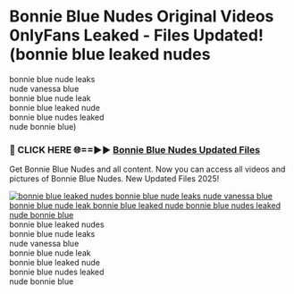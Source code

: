 # Bonnie Blue Nudes Original Videos 0nlyFans Leaked - Files Updated! (bonnie blue leaked nudes<br>
bonnie blue nude leaks<br>
nude vanessa blue<br>
bonnie blue nude leak<br>
bonnie blue leaked nude<br>
bonnie blue nudes leaked<br>
nude bonnie blue)

<h3>🔴 CLICK HERE 🌐==►► <a href="https://tinyurl.com/2p9ay9w9" rel="nofollow">Bonnie Blue Nudes Updated Files</a></h3>

Get Bonnie Blue Nudes and all content. Now you can access all videos and pictures of Bonnie Blue Nudes. New Updated Files 2025!

[![bonnie blue leaked nudes<br>
bonnie blue nude leaks<br>
nude vanessa blue<br>
bonnie blue nude leak<br>
bonnie blue leaked nude<br>
bonnie blue nudes leaked<br>
nude bonnie blue](https://i.imgur.com/KQgVmj3.gif)](https://tinyurl.com/2p9ay9w9)
bonnie blue leaked nudes<br>
bonnie blue nude leaks<br>
nude vanessa blue<br>
bonnie blue nude leak<br>
bonnie blue leaked nude<br>
bonnie blue nudes leaked<br>
nude bonnie blue